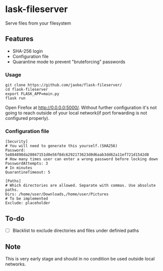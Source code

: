 # lask-fileserver
Serve files from your filesystem

## Features
* SHA-256 login  
* Configuration file  
* Quarantine mode to prevent "bruteforcing" passwords

### Usage
```
git clone https://github.com/jaxke/flask-fileserver/
cd flask-fileserver  
export FLASK_APP=main.py  
flask run  
```
Open Firefox at http://0.0.0.0:5000/. Without further configuration it's not
going to reach outside of your local network(if port forwarding is not configured properly).

### Configuration file
```
[Security]
# You will need to generate this yourself.(SHA256)
Password: 5e884898da28047151d0e56f8dc6292173623d0d6aab3dd62a11ef721d1542d8
# How many times user can enter a wrong password before locking down
PasswordAttempts: 3
# In minutes
QuarantineTimeout: 5

[Paths]
# Which directories are allowed. Separate with commas. Use absolute paths.
Dirs: /home/user/Downloads,/home/user/Pictures
# To be implemented
Exclude: placeholder
```

## To-do
- [ ] Blacklist to exclude directories and files under definied paths

## Note
This is very early stage and should in no condition be used outside local networks.
